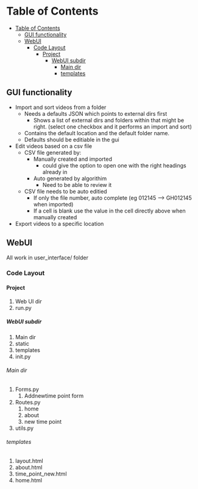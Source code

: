 # Table of Contents

- [Table of Contents](#table-of-contents)
  - [GUI functionality](#gui-functionality)
  - [WebUI](#webui)
    - [Code Layout](#code-layout)
      - [Project](#project)
        - [WebUI subdir](#webui-subdir)
          - [Main dir](#main-dir)
          - [templates](#templates)


## GUI functionality

- Import and sort videos from a folder
  - Needs a defaults JSON which points to external dirs first
    - Shows a list of external dirs and folders within that might be right. (select one checkbox and it performs an import and sort)
  - Contains the default location and the default folder name.
  - Defaults should be editiable in the gui
- Edit videos based on a csv file
  - CSV file generated by:
    - Manually created and imported
      - could give the option to open one with the right headings already in
    - Auto generated by algorithim
      - Need to be able to review it
  - CSV file needs to be auto editied
    - If only the file number, auto complete (eg 012145 --> GH012145 when imported)
    - If a cell is blank use the value in the cell directly above when manually created
- Export videos to a specific location

## WebUI

All work in user_interface/ folder

### Code Layout

#### Project

1. Web UI dir
2. run.py

##### WebUI subdir

1. Main dir
2. static
3. templates
4. init.py

###### Main dir

 1. Forms.py
    1. Addnewtime point form
 2. Routes.py
    1. home
    2. about
    3. new time point
 3. utils.py

###### templates

1. layout.html
2. about.html
3. time_point_new.html
4. home.html
